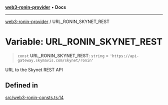 [**web3-ronin-provider**](../README.md) • **Docs**

***

[web3-ronin-provider](../globals.md) / URL\_RONIN\_SKYNET\_REST

# Variable: URL\_RONIN\_SKYNET\_REST

> `const` **URL\_RONIN\_SKYNET\_REST**: `string` = `'https://api-gateway.skymavis.com/skynet/ronin'`

URL to the Skynet REST API

## Defined in

[src/web3-ronin-consts.ts:14](https://github.com/chuacw/web3-ronin-provider/blob/e9318161fb5ce839bfa5a7cd824e9be03b129c7e/src/web3-ronin-consts.ts#L14)
